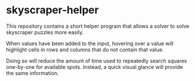 # skyscraper-helper

This repository contains a short helper program that allows a solver to solve skyscraper puzzles more easily.

When values have been added to the input, hovering over a value will highlight cells in rows and columns that do not contain that value.

Doing so will reduce the amount of time used to repeatedly search squares one-by-one for available spots. Instead, a quick visual glance will provide the same information.